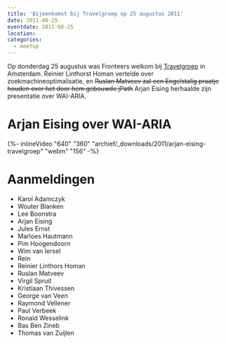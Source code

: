 ```yaml
---
title: 'Bijeenkomst bij Travelgroep op 25 augustus 2011'
date: 2011-08-25
eventdate: 2011-08-25
location:
categories:
  - meetup
---
```


Op donderdag 25 augustus was Fronteers welkom bij [Travelgroep](http://travelgroep.nl) in Amsterdam. Reinier Linthorst Homan vertelde over zoekmachineoptimalisatie, en <strike>Ruslan Matveev zal een Engelstalig praatje houden over het door hem gebouwde jPath</strike> Arjan Eising herhaalde zijn presentatie over WAI-ARIA.

# Arjan Eising over WAI-ARIA

{%- inlineVideo "640" "360" "archief/_downloads/2011/arjan-eising-travelgroep" "webm" "156" -%}

# Aanmeldingen

- Karol Adamczyk
- Wouter Blanken
- Lee Boonstra
- Arjan Eising
- Jules Ernst
- Marloes Hautmann
- Pim Hoogendoorn
- Wim van Iersel
- Rein
- Reinier Linthors Homan
- Ruslan Matveev
- Virgil Spruit
- Kristiaan Thivessen
- George van Veen
- Raymond Vellener
- Paul Verbeek
- Ronald Wesselink
- Bas Ben Zineb
- Thomas van Zuijlen
